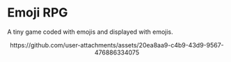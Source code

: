 # Emoji RPG

A tiny game coded with emojis and displayed with emojis.

<div align="center">
https://github.com/user-attachments/assets/20ea8aa9-c4b9-43d9-9567-476886334075
</div>
